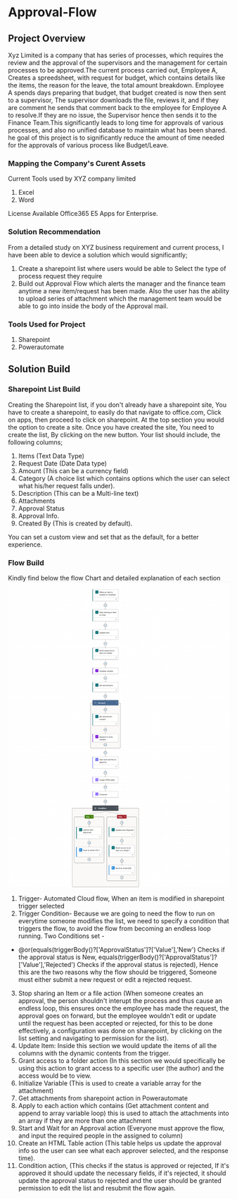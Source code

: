# Approval-Flow
## Project Overview
Xyz Limited is a company that has series of processes, which requires the review and the approval of the supervisors and the management for certain processes to be approved.The current process carried out, Employee A, Creates a spreedsheet, with request for budget, which contains details like the items, the reason for the leave, the total amount breakdown. Employee A spends days preparing that budget, that budget created is now then sent to a supervisor, The supervisor downloads the file, reviews it, and if they are comment he sends that comment back to the employee for Employee A to resolve.If they are no issue, the Supervisor hence then sends it to the Finance Team.This significantly leads to long time for approvals of various processes, and also no unified database to maintain what has been shared. he goal of this project is to significantly reduce the amount of time needed for the approvals of various process like Budget/Leave.
### Mapping the Company's Curent Assets
Current Tools used by XYZ company limited
1. Excel
2. Word

License Available
Office365 E5 Apps for Enterprise.

### Solution Recommendation
From a detailed study on XYZ business requirement and current process, I have been able to device a solution which would significantly;
1. Create a sharepoint list where users would be able to Select the type of process request they require
2. Build out Approval Flow which alerts the manager and the finance team anytime a new item/request has been made. Also the user has the ability to upload series of attachment which the management team would be able to go into inside the body of the Approval mail.


### Tools Used for Project
1. Sharepoint 
2. Powerautomate


## Solution Build
### Sharepoint List Build
Creating the Sharepoint list, if you don't already have a sharepoint site, You have to create a sharepoint, to easily do that navigate to office.com, Click on apps, then proceed to click on sharepoint. At the top section you would the option to create a site. Once you have created the site, You need to create the list, By clicking on the new button. Your list should include, the following columns;
1. Items (Text Data Type)
2. Request Date (Date Data type)
3. Amount (This can be a currency field)
4. Category (A choice list which contains options which the user can select what his/her request falls under).
5. Description (This can be a Multi-line text)
6. Attachments
7. Approval Status
8. Approval Info.
9. Created By (This is created by default).

You can set a custom view and set that as the default, for a better experience.

### Flow Build
Kindly find below the flow Chart and detailed explanation of each section
![The full Flow Screenshot](Approval-Pictures/Approval-Solution.png)

1. Trigger- Automated Cloud flow, When an item is modified in sharepoint trigger selected
2. Trigger Condition- Because we are going to need the flow to run on everytime someone modifies the list, we need to specify a condition that triggers the flow, to avoid the flow from becoming an endless loop running. Two Conditions set - 
- @or(equals(triggerBody()?['ApprovalStatus']?['Value'],'New') Checks if the approval status is New,
equals(triggerBody()?['ApprovalStatus']?['Value'],'Rejected') Checks if the approval status is rejected),
Hence this are the two reasons why the flow should be triggered, Someone must either submit a new request or edit a rejected request.
3. Stop sharing an Item or a file action (When someone creates an approval, the person shouldn't interupt the process and thus cause an endless loop, this ensures once the employee has made the request, the approval goes on forward, but the employee wouldn't edit or update until the request has been accepted or rejected, for this to be done effectively, a configuration was done on sharepoint, by clicking on the list setting and navigating to permission for the list).
4. Update Item: Inside this section we would update the items of all the columns with the dynamic contents from the trigger.
5. Grant access to a folder action (In this section we would specifically be using this action to grant access to a specific user (the author) and the access would be to view.
6. Initialize Variable (This is used to create a variable array for the attachment)
7. Get attachments from sharepoint action in Powerautomate
8. Apply to each action which contains (Get attachment content and append to array variable loop) this is used to attach the attachments into an array if they are more than one attachment
9. Start and Wait for an Approval action (Everyone must approve the flow, and input the required people in the assigned to column)
10. Create an HTML Table action (This table helps us update the approval info so the user can see what each approver selected, and the response time).
11. Condition action, (This checks if the status is approved or rejected, If it's approved it should update the necessary fields, if it's rejected, it should update the approval status to rejected and the user should be granted permission to edit the list and resubmit the flow again.
